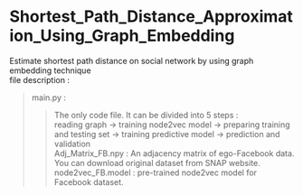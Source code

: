 # Shortest_Path_Distance_Approximation_Using_Graph_Embedding
Estimate shortest path distance on social network by using graph embedding technique  
file description :  
>main.py : 
>>The only code file. It can be divided into 5 steps :  
>>reading graph -> training node2vec model -> preparing training and testing set -> training predictive model -> prediction and validation  
>Adj_Matrix_FB.npy : An adjacency matrix of ego-Facebook data. You can download original dataset from SNAP website.  
>node2vec_FB.model : pre-trained node2vec model for Facebook dataset.  
  
